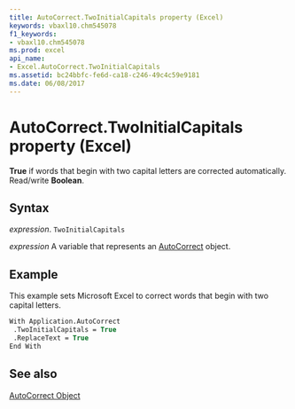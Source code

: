 ```yaml
---
title: AutoCorrect.TwoInitialCapitals property (Excel)
keywords: vbaxl10.chm545078
f1_keywords:
- vbaxl10.chm545078
ms.prod: excel
api_name:
- Excel.AutoCorrect.TwoInitialCapitals
ms.assetid: bc24bbfc-fe6d-ca18-c246-49c4c59e9181
ms.date: 06/08/2017
---
```



# AutoCorrect.TwoInitialCapitals property (Excel)

 **True** if words that begin with two capital letters are corrected automatically. Read/write **Boolean**.


## Syntax

 _expression_. `TwoInitialCapitals`

 _expression_ A variable that represents an [AutoCorrect](Excel.AutoCorrect-graph-property.md) object.


## Example

This example sets Microsoft Excel to correct words that begin with two capital letters.


```vb
With Application.AutoCorrect 
 .TwoInitialCapitals = True 
 .ReplaceText = True 
End With
```


## See also


[AutoCorrect Object](Excel.AutoCorrect(object).md)

